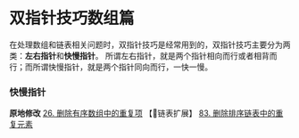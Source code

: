 # 双指针技巧数组篇

在处理数组和链表相关问题时，双指针技巧是经常用到的，双指针技巧主要分为两类：**左右指针**和**快慢指针**。
所谓左右指针，就是两个指针相向而行或者相背而行；而所谓快慢指针，就是两个指针同向而行，一快一慢。

### 快慢指针

**原地修改**
[26. 删除有序数组中的重复项](https://leetcode.cn/problems/remove-duplicates-from-sorted-array/)
​【:pushpin:链表扩展】
[83. 删除排序链表中的重复元素](https://leetcode.cn/problems/remove-duplicates-from-sorted-list/)

